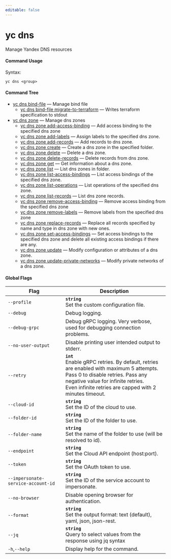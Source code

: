 ```yaml
---
editable: false
---
```


# yc dns

Manage Yandex DNS resources

#### Command Usage

Syntax: 

`yc dns <group>`

#### Command Tree

- [yc dns bind-file](bind-file/index.md) — Manage bind file
	- [yc dns bind-file migrate-to-terraform](bind-file/migrate-to-terraform.md) — Writes terraform specification to stdout
- [yc dns zone](zone/index.md) — Manage dns zones
	- [yc dns zone add-access-binding](zone/add-access-binding.md) — Add access binding to the specified dns zone
	- [yc dns zone add-labels](zone/add-labels.md) — Assign labels to the specified dns zone.
	- [yc dns zone add-records](zone/add-records.md) — Add records to dns zone.
	- [yc dns zone create](zone/create.md) — Create a dns zone in the specified folder.
	- [yc dns zone delete](zone/delete.md) — Delete a dns zone.
	- [yc dns zone delete-records](zone/delete-records.md) — Delete records from dns zone.
	- [yc dns zone get](zone/get.md) — Get information about a dns zone.
	- [yc dns zone list](zone/list.md) — List dns zones in folder.
	- [yc dns zone list-access-bindings](zone/list-access-bindings.md) — List access bindings of the specified dns zone.
	- [yc dns zone list-operations](zone/list-operations.md) — List operations of the specified dns zone.
	- [yc dns zone list-records](zone/list-records.md) — List dns zone records.
	- [yc dns zone remove-access-binding](zone/remove-access-binding.md) — Remove access binding from the specified dns zone
	- [yc dns zone remove-labels](zone/remove-labels.md) — Remove labels from the specified dns zone
	- [yc dns zone replace-records](zone/replace-records.md) — Replace all records specified by name and type in dns zone with new ones.
	- [yc dns zone set-access-bindings](zone/set-access-bindings.md) — Set access bindings to the specified dns zone and delete all existing access bindings if there are any.
	- [yc dns zone update](zone/update.md) — Modify configuration or attributes of a dns zone.
	- [yc dns zone update-private-networks](zone/update-private-networks.md) — Modify private networks of a dns zone.

#### Global Flags

| Flag | Description |
|----|----|
|`--profile`|<b>`string`</b><br/>Set the custom configuration file.|
|`--debug`|Debug logging.|
|`--debug-grpc`|Debug gRPC logging. Very verbose, used for debugging connection problems.|
|`--no-user-output`|Disable printing user intended output to stderr.|
|`--retry`|<b>`int`</b><br/>Enable gRPC retries. By default, retries are enabled with maximum 5 attempts.<br/>Pass 0 to disable retries. Pass any negative value for infinite retries.<br/>Even infinite retries are capped with 2 minutes timeout.|
|`--cloud-id`|<b>`string`</b><br/>Set the ID of the cloud to use.|
|`--folder-id`|<b>`string`</b><br/>Set the ID of the folder to use.|
|`--folder-name`|<b>`string`</b><br/>Set the name of the folder to use (will be resolved to id).|
|`--endpoint`|<b>`string`</b><br/>Set the Cloud API endpoint (host:port).|
|`--token`|<b>`string`</b><br/>Set the OAuth token to use.|
|`--impersonate-service-account-id`|<b>`string`</b><br/>Set the ID of the service account to impersonate.|
|`--no-browser`|Disable opening browser for authentication.|
|`--format`|<b>`string`</b><br/>Set the output format: text (default), yaml, json, json-rest.|
|`--jq`|<b>`string`</b><br/>Query to select values from the response using jq syntax|
|`-h`,`--help`|Display help for the command.|
